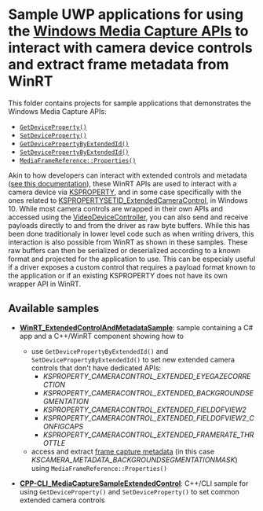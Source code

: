 # Sample UWP applications for using the [Windows Media Capture APIs](https://docs.microsoft.com/en-us/uwp/api/Windows.Media.Capture.MediaCapture) to interact with camera device controls and extract frame metadata from WinRT

This folder contains projects for sample applications that demonstrates the Windows Media Capture APIs:
- [```GetDeviceProperty()```](https://docs.microsoft.com/en-us/uwp/api/windows.media.devices.videodevicecontroller.getdeviceproperty?view=winrt-20348#Windows_Media_Devices_VideoDeviceController_GetDeviceProperty_System_String_)
- [```SetDeviceProperty()```](https://docs.microsoft.com/en-us/uwp/api/windows.media.devices.videodevicecontroller.setdeviceproperty?view=winrt-20348#Windows_Media_Devices_VideoDeviceController_SetDeviceProperty_System_String_System_Object_)
- [```GetDevicePropertyByExtendedId()```](https://docs.microsoft.com/en-us/uwp/api/windows.media.devices.videodevicecontroller.getdevicepropertybyextendedid?view=winrt-20348#Windows_Media_Devices_VideoDeviceController_GetDevicePropertyByExtendedId_System_Byte___Windows_Foundation_IReference_System_UInt32__)
- [```SetDevicePropertyByExtendedId()```](https://docs.microsoft.com/en-us/uwp/api/windows.media.devices.videodevicecontroller.setdevicepropertybyextendedid?view=winrt-20348#Windows_Media_Devices_VideoDeviceController_SetDevicePropertyByExtendedId_System_Byte___System_Byte___)
- [```MediaFrameReference::Properties()```](https://docs.microsoft.com/en-us/uwp/api/windows.media.capture.frames.mediaframereference.properties?view=winrt-20348#Windows_Media_Capture_Frames_MediaFrameReference_Properties)

Akin to how developers can interact with extended controls and metadata ([see this documentation](https://docs.microsoft.com/en-us/windows-hardware/drivers/stream/standardized-extended-controls-)), these WinRT APIs are used to interact with a camera device via [KSPROPERTY](https://docs.microsoft.com/en-us/previous-versions/ff564262(v=vs.85)), and in some case specifically with the ones related to [KSPROPERTYSETID_ExtendedCameraControl](https://docs.microsoft.com/en-us/windows-hardware/drivers/stream/kspropertysetid-extendedcameracontrol), in Windows 10.
While most camera controls are wrapped in their own APIs and accessed using the [VideoDeviceController](https://docs.microsoft.com/en-us/uwp/api/windows.media.devices.videodevicecontroller?view=winrt-20348), you can also send and receive payloads directly to and from the driver as raw byte buffers. While this has been done traditionaly in lower level code such as when writing drivers, this interaction is also possible from WinRT as shown in these samples. These raw buffers can then be serialized or deserialized according to a known format and projected for the application to use. This can be especialy useful if a driver exposes a custom control that requires a payload format known to the application or if an existing KSPROPERTY does not have its own wrapper API in WinRT.


## Available samples

- **[WinRT_ExtendedControlAndMetadataSample](./WinRT_ExtendedControlAndMetadataSample)**: sample containing a C# app and a C++/WinRT component showing how to
  - use ```GetDevicePropertyByExtendedId()``` and ```SetDevicePropertyByExtendedId()``` to set new extended camera controls that don't have dedicated APIs:
    - *KSPROPERTY_CAMERACONTROL_EXTENDED_EYEGAZECORRECTION*
    - *KSPROPERTY_CAMERACONTROL_EXTENDED_BACKGROUNDSEGMENTATION*
    - *KSPROPERTY_CAMERACONTROL_EXTENDED_FIELDOFVIEW2*
    - *KSPROPERTY_CAMERACONTROL_EXTENDED_FIELDOFVIEW2_CONFIGCAPS*
    - *KSPROPERTY_CAMERACONTROL_EXTENDED_FRAMERATE_THROTTLE*  
  - access and extract [frame capture metadata](https://docs.microsoft.com/en-us/windows-hardware/drivers/stream/mf-capture-metadata) (in this case *KSCAMERA_METADATA_BACKGROUNDSEGMENTATIONMASK*) using ```MediaFrameReference::Properties()```

- **[CPP-CLI_MediaCaptureSampleExtendedControl](./CPP-CLI_MediaCaptureSampleExtendedControl/)**: C++/CLI sample for using ```GetDeviceProperty()``` and ```SetDeviceProperty()``` to set common extended camera controls
